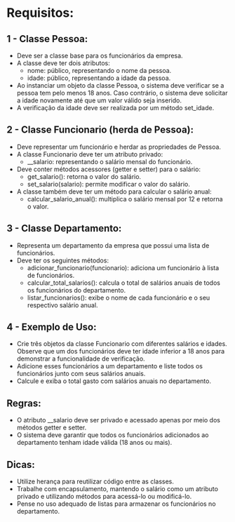 # Requisitos:

## 1 - Classe Pessoa:
  - Deve ser a classe base para os funcionários da empresa.
  - A classe deve ter dois atributos:
      - nome: público, representando o nome da pessoa.
      - idade: público, representando a idade da pessoa.
  - Ao instanciar um objeto da classe Pessoa, o sistema deve verificar se a pessoa tem pelo menos 18 anos. Caso contrário, o sistema deve solicitar a idade novamente até que um valor válido seja inserido.
  - A verificação da idade deve ser realizada por um método set_idade.

## 2 - Classe Funcionario (herda de Pessoa):
  - Deve representar um funcionário e herdar as propriedades de Pessoa.
  - A classe Funcionario deve ter um atributo privado:
      - __salario: representando o salário mensal do funcionário.
  - Deve conter métodos acessores (getter e setter) para o salário:
      - get_salario(): retorna o valor do salário.
      - set_salario(salario): permite modificar o valor do salário.
  - A classe também deve ter um método para calcular o salário anual:
      - calcular_salario_anual(): multiplica o salário mensal por 12 e retorna o valor.

## 3 - Classe Departamento:
  - Representa um departamento da empresa que possui uma lista de funcionários.
  - Deve ter os seguintes métodos:
      - adicionar_funcionario(funcionario): adiciona um funcionário à lista de funcionários.
      - calcular_total_salarios(): calcula o total de salários anuais de todos os funcionários do departamento.
      - listar_funcionarios(): exibe o nome de cada funcionário e o seu respectivo salário anual.

## 4 - Exemplo de Uso:
  - Crie três objetos da classe Funcionario com diferentes salários e idades. Observe que um dos
funcionários deve ter idade inferior a 18 anos para demonstrar a funcionalidade de verificação.
  - Adicione esses funcionários a um departamento e liste todos os funcionários junto com seus salários
anuais.
  - Calcule e exiba o total gasto com salários anuais no departamento.

## Regras:
  - O atributo __salario deve ser privado e acessado apenas por meio dos métodos getter e setter.
  - O sistema deve garantir que todos os funcionários adicionados ao departamento tenham idade válida (18 anos
ou mais).

## Dicas:
  - Utilize herança para reutilizar código entre as classes.
  - Trabalhe com encapsulamento, mantendo o salário como um atributo privado e utilizando métodos para
acessá-lo ou modificá-lo.
  - Pense no uso adequado de listas para armazenar os funcionários no departamento.